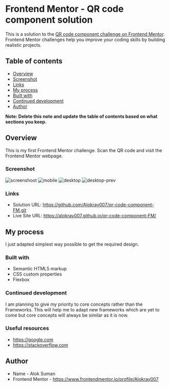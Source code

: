 # Frontend Mentor - QR code component solution

This is a solution to the [QR code component challenge on Frontend Mentor](https://www.frontendmentor.io/challenges/qr-code-component-iux_sIO_H). Frontend Mentor challenges help you improve your coding skills by building realistic projects.

## Table of contents

  - [Overview](#overview)
  - [Screenshot](#screenshot)
  - [Links](#links)
  - [My process](#my-process)
  - [Built with](#built-with)
  - [Continued development](#continued-development)
  - [Author](#author)

**Note: Delete this note and update the table of contents based on what sections you keep.**

## Overview
This is my first Frontend Mentor challenge. Scan the QR code and visit the Frontend Mentor webpage.

### Screenshot

![screenshoot](https://raw.github.com/Alokray007/qr-code-component-FM/main/r-code-component-main/design/Screenshoot.png)
![mobile](https://raw.github.com/Alokray007/qr-code-component-FM/main/r-code-component-main/design/mobile-design.png)
![desktop](https://raw.github.com/Alokray007/qr-code-component-FM/main/r-code-component-main/design/desktop-design.png)
![desktop-prev](https://raw.github.com/Alokray007/qr-code-component-FM/main/r-code-component-main/design/dsesktop-preview.png)


### Links

- Solution URL: https://github.com/Alokray007/qr-code-component-FM.git
- Live Site URL: https://alokray007.github.io/qr-code-component-FM/

## My process
I just adapted simplest way possible to get the required design.

### Built with

- Semantic HTML5 markup
- CSS custom properties
- Flexbox

### Continued development

I am planning to give my priority to core concepts rather than the Frameworks. This will help me to adapt new frameworks which are yet to come but core concepts will always be similar as it is now.

### Useful resources

- https://google.com
- https://stackoverflow.com

## Author

- Name - Alok Suman
- Frontend Mentor - https://www.frontendmentor.io/profile/Alokray007
